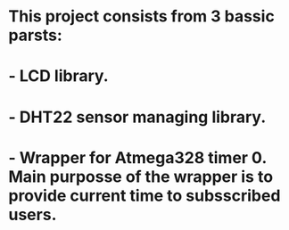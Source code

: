 # This project consists from 3 bassic parsts:
#   - LCD library.
#   - DHT22 sensor managing library.
#   - Wrapper for Atmega328 timer 0. Main purposse of the wrapper is to provide current time to subsscribed users.
